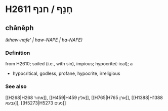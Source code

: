 # H2611 חָנֵף / חנף

## chânêph

_(khaw-nafe' | haw-NAPE | ha-NAFE)_

### Definition

from H2610; soiled (i.e., with sin), impious; hypocrite(-ical); a

- hypocritical, godless, profane, hypocrite, irreligious

### See also

[[H268|H268 אחור]], [[H459|H459 אלין]], [[H765|H765 ארן]], [[H1388|H1388 גבעא]], [[H5273|H5273 נעים]]
